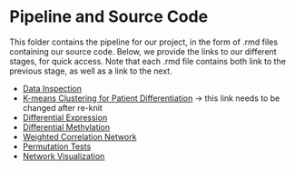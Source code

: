 # Pipeline and Source Code

This folder contains the pipeline for our project, in the form of .rmd files containing our source code.  Below, we provide the links to our different stages, for quick access.  Note that each .rmd file contains both link to the previous stage, as well as a link to the next.

* [Data Inspection](https://github.com/STAT540-UBC/team_Undecided/blob/master/src/1_data_inspection%26qc/Quality_Control_RNAseq_Methylation.md)
* [K-means Clustering for Patient Differentiation](https://github.com/STAT540-UBC/team_Undecided/blob/master/src/2_kmeans_clustering/Cluster.Rmd) -> this link needs to be changed after re-knit
* [Differential Expression]()
* [Differential Methylation](https://github.com/STAT540-UBC/team_Undecided/blob/master/src/4_weighted_correlation_network/differential_coexpression_analysis_demonstration.md)
* [Weighted Correlation Network]()
* [Permutation Tests]()
* [Network Visualization]()
